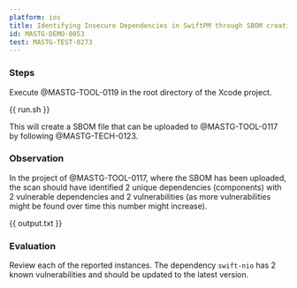 ```yaml
---
platform: ios
title: Identifying Insecure Dependencies in SwiftPM through SBOM creation
id: MASTG-DEMO-0053
test: MASTG-TEST-0273
---
```


### Steps

Execute @MASTG-TOOL-0119 in the root directory of the Xcode project.

{{ run.sh }}

This will create a SBOM file that can be uploaded to @MASTG-TOOL-0117 by following @MASTG-TECH-0123.

### Observation

In the project of @MASTG-TOOL-0117, where the SBOM has been uploaded, the scan should have identified 2 unique dependencies (components) with 2 vulnerable dependencies and 2 vulnerabilities (as more vulnerabilities might be found over time this number might increase).

{{ output.txt }}

### Evaluation

Review each of the reported instances. The dependency `swift-nio` has 2 known vulnerabilities and should be updated to the latest version.
